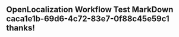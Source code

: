 <properties
ms.topic="hero-topic"
ms.test1="hero-topic"
ms.test2="test"/>

## OpenLocalization Workflow Test MarkDown caca1e1b-69d6-4c72-83e7-0f88c45e59c1 thanks!
